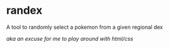 # randex

A tool to randomly select a pokemon from a given regional dex

*aka an excuse for me to play around with html/css*
